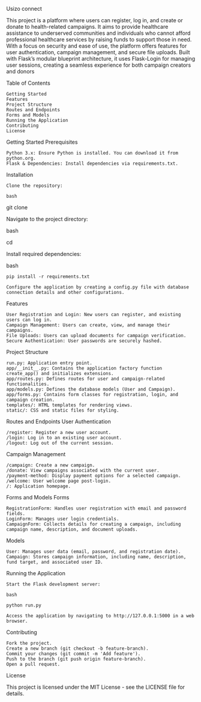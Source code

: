 Usizo connect

This project is a platform where users can register, log in, and create or donate to health-related campaigns. It aims to provide healthcare assistance to underserved communities and individuals who cannot afford professional healthcare services by raising funds to support those in need. With a focus on security and ease of use, the platform offers features for user authentication, campaign management, and secure file uploads. Built with Flask’s modular blueprint architecture, it uses Flask-Login for managing user sessions, creating a seamless experience for both campaign creators and donors

Table of Contents

    Getting Started
    Features
    Project Structure
    Routes and Endpoints
    Forms and Models
    Running the Application
    Contributing
    License

Getting Started
Prerequisites

    Python 3.x: Ensure Python is installed. You can download it from python.org.
    Flask & Dependencies: Install dependencies via requirements.txt.

Installation

    Clone the repository:

    bash

git clone <repository-url>

Navigate to the project directory:

bash

cd <project-directory>

Install required dependencies:

bash

    pip install -r requirements.txt

    Configure the application by creating a config.py file with database connection details and other configurations.

Features

    User Registration and Login: New users can register, and existing users can log in.
    Campaign Management: Users can create, view, and manage their campaigns.
    File Uploads: Users can upload documents for campaign verification.
    Secure Authentication: User passwords are securely hashed.

Project Structure

    run.py: Application entry point.
    app/__init__.py: Contains the application factory function create_app() and initializes extensions.
    app/routes.py: Defines routes for user and campaign-related functionalities.
    app/models.py: Defines the database models (User and Campaign).
    app/forms.py: Contains form classes for registration, login, and campaign creation.
    templates/: HTML templates for rendering views.
    static/: CSS and static files for styling.

Routes and Endpoints
User Authentication

    /register: Register a new user account.
    /login: Log in to an existing user account.
    /logout: Log out of the current session.

Campaign Management

    /campaign: Create a new campaign.
    /donate: View campaigns associated with the current user.
    /payment-method: Display payment options for a selected campaign.
    /welcome: User welcome page post-login.
    /: Application homepage.

Forms and Models
Forms

    RegistrationForm: Handles user registration with email and password fields.
    LoginForm: Manages user login credentials.
    CampaignForm: Collects details for creating a campaign, including campaign name, description, and document uploads.

Models

    User: Manages user data (email, password, and registration date).
    Campaign: Stores campaign information, including name, description, fund target, and associated user ID.

Running the Application

    Start the Flask development server:

    bash

    python run.py

    Access the application by navigating to http://127.0.0.1:5000 in a web browser.

Contributing

    Fork the project.
    Create a new branch (git checkout -b feature-branch).
    Commit your changes (git commit -m 'Add feature').
    Push to the branch (git push origin feature-branch).
    Open a pull request.

License

This project is licensed under the MIT License - see the LICENSE file for details.


